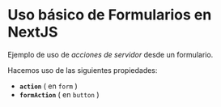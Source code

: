 # Uso básico de Formularios en NextJS

Ejemplo de uso de *acciones de servidor* desde un formulario.


Hacemos uso de las siguientes propiedades:

- **`action`** ( en `form` )
- **`formAction`** ( en `button` )
